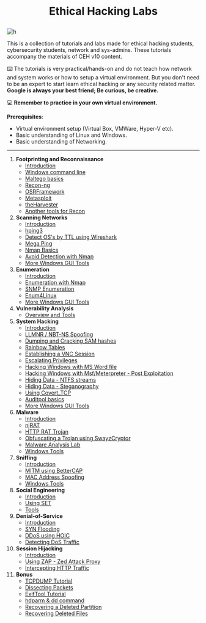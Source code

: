 # <p align="center">Ethical Hacking Labs</p>
![h](https://gist.githubusercontent.com/Samsar4/62886aac358c3d484a0ec17e8eb11266/raw/89f706846f97cd3e59880dbc03e4f1d5f8023783/header-ehl.jpg)

This is a collection of tutorials and labs made for  ethical hacking students, cybersecurity students, network and sys-admins. These tutorials accompany the materials of CEH v10 content.

⌨️ The tutorials is very practical/hands-on and do not teach how network and system works or how to setup a virtual environment. But you don't need to be an expert to start learn ethical hacking or any security related matter. **Google is always your best friend; Be curious, be creative.**

💻 **Remember to practice in your own virtual environment.**

**Prerequisites**:
* Virtual environment setup (Virtual Box, VMWare, Hyper-V etc).
* Basic understanding of Linux and Windows. 
* Basic understanding of Networking.

*** 

1. **Footprinting and Reconnaissance**
    * [Introduction](https://github.com/Samsar4/Ethical-Hacking-Labs/blob/master/1-Footprinting-and-Reconnaissance/0-What-is-Footprinting.md)
    * [Windows command line](https://github.com/Samsar4/Ethical-Hacking-Labs/blob/master/1-Footprinting-and-Reconnaissance/1-Windows-CommandLine.md)
    * [Maltego basics](https://github.com/Samsar4/Ethical-Hacking-Labs/blob/master/1-Footprinting-and-Reconnaissance/2-Maltego-Basics.md)
    * [Recon-ng](https://github.com/Samsar4/Ethical-Hacking-Labs/blob/master/1-Footprinting-and-Reconnaissance/3-Recon-ng.md)
    * [OSRFramework](https://github.com/Samsar4/Ethical-Hacking-Labs/blob/master/1-Footprinting-and-Reconnaissance/4-OSRFramework.md)
    * [Metasploit](https://github.com/Samsar4/Ethical-Hacking-Labs/blob/master/1-Footprinting-and-Reconnaissance/5-Metasploit-Basics.md)
    * [theHarvester](https://github.com/Samsar4/Ethical-Hacking-Labs/blob/master/1-Footprinting-and-Reconnaissance/6-theHarvester.md)
    * [Another tools for Recon](https://github.com/Samsar4/Ethical-Hacking-Labs/blob/master/1-Footprinting-and-Reconnaissance/7-Other-Tools.md)
2. **Scanning Networks**
    * [Introduction](https://github.com/Samsar4/Ethical-Hacking-Labs/blob/master/2-Scanning-Networks/0-Scanning-a-Target-Network.md)
    * [hping3](https://github.com/Samsar4/Ethical-Hacking-Labs/blob/master/2-Scanning-Networks/1-hping3.md)
    * [Detect OS's by TTL using Wireshark](https://github.com/Samsar4/Ethical-Hacking-Labs/blob/master/2-Scanning-Networks/2-TTL.md)
    * [Mega Ping](https://github.com/Samsar4/Ethical-Hacking-Labs/blob/master/2-Scanning-Networks/3-MegaPing.md)
    * [Nmap Basics](https://github.com/Samsar4/Ethical-Hacking-Labs/blob/master/2-Scanning-Networks/4-Nmap.md)
    * [Avoid Detection with Nmap](https://github.com/Samsar4/Ethical-Hacking-Labs/blob/master/2-Scanning-Networks/5-NmapDecoyIP.md)
    * [More Windows GUI Tools](https://github.com/Samsar4/Ethical-Hacking-Labs/blob/master/2-Scanning-Networks/6-WindowsTools.md)
3. **Enumeration**
    * [Introduction](https://github.com/Samsar4/Ethical-Hacking-Labs/blob/master/3-Enumeration/0-Introduction.md)
    * [Enumeration with Nmap](https://github.com/Samsar4/Ethical-Hacking-Labs/blob/master/3-Enumeration/1-Enumerating-with-Nmap.md)
    * [SNMP Enumeration](https://github.com/Samsar4/Ethical-Hacking-Labs/blob/master/3-Enumeration/2-SNMP-Enumeration.md)
    * [Enum4Linux](https://github.com/Samsar4/Ethical-Hacking-Labs/blob/master/3-Enumeration/3-Enum4linux-Win-and-Samba-Enumeration.md)
    * [More Windows GUI Tools](https://github.com/Samsar4/Ethical-Hacking-Labs/blob/master/3-Enumeration/4-Windows-EnumerationTools.md)
4. **Vulnerability Analysis**
    * [Overview and Tools](https://github.com/Samsar4/Ethical-Hacking-Labs/blob/master/4-Vulnerability-Analysis/Overview-and-Tools.md) 
5. **System Hacking**
    * [Introduction](https://github.com/Samsar4/Ethical-Hacking-Labs/blob/master/5-System-Hacking/0-Introduction.md)
    * [LLMNR / NBT-NS Spoofing](https://github.com/Samsar4/Ethical-Hacking-Labs/blob/master/5-System-Hacking/1-LLMNR-NBT-NS.md)
    * [Dumping and Cracking SAM hashes](https://github.com/Samsar4/Ethical-Hacking-Labs/blob/master/5-System-Hacking/2-SAM-Hashes.md)
    * [Rainbow Tables](https://github.com/Samsar4/Ethical-Hacking-Labs/blob/master/5-System-Hacking/3-Rainbow-tables.md)
    * [Establishing a VNC Session](https://github.com/Samsar4/Ethical-Hacking-Labs/blob/master/5-System-Hacking/4-VNC-Session.md)
    * [Escalating Privileges](https://github.com/Samsar4/Ethical-Hacking-Labs/blob/master/5-System-Hacking/5-Escalating-Privileges.md)
    * [Hacking Windows with MS Word file](https://github.com/Samsar4/Ethical-Hacking-Labs/blob/master/5-System-Hacking/6-Hacking-Windows-with-Doc-file.md)
    * [Hacking Windows with Msf/Meterpreter - Post Exploitation](https://github.com/Samsar4/Ethical-Hacking-Labs/blob/master/5-System-Hacking/7-Hacking-Windows-with-Metasploit-PostExploitation.md)
    * [Hiding Data - NTFS streams](https://github.com/Samsar4/Ethical-Hacking-Labs/blob/master/5-System-Hacking/8-NTFS-Streams.md)
    * [Hiding Data - Steganography](https://github.com/Samsar4/Ethical-Hacking-Labs/blob/master/5-System-Hacking/9-Steganography.md)
    * [Using Covert_TCP](https://github.com/Samsar4/Ethical-Hacking-Labs/blob/master/5-System-Hacking/10-Covert_TCP.md)
    * [Auditpol basics](https://github.com/Samsar4/Ethical-Hacking-Labs/blob/master/5-System-Hacking/11-Auditpol.md)
    * [More Windows GUI Tools](https://github.com/Samsar4/Ethical-Hacking-Labs/blob/master/5-System-Hacking/12-WindowsTools.md)
6. **Malware** 
    * [Introduction](https://github.com/Samsar4/Ethical-Hacking-Labs/blob/master/6-Malware/0-Introduction.md)
    * [njRAT](https://github.com/Samsar4/Ethical-Hacking-Labs/blob/master/6-Malware/1-Using-njRAT.md)
    * [HTTP RAT Trojan](https://github.com/Samsar4/Ethical-Hacking-Labs/blob/master/6-Malware/2-HTTP-Trojan.md)
    * [Obfuscating a Trojan using SwayzCryptor](https://github.com/Samsar4/Ethical-Hacking-Labs/blob/master/6-Malware/3-Obfuscating-Trojan-SwayzCryptor.md)
    * [Malware Analysis Lab](https://github.com/Samsar4/Ethical-Hacking-Labs/blob/master/6-Malware/4-Malware-Analysis-Lab.md)
    * [Windows Tools](https://github.com/Samsar4/Ethical-Hacking-Labs/blob/master/6-Malware/5-Windows-Tools.md)
7. **Sniffing**
    * [Introduction](https://github.com/Samsar4/Ethical-Hacking-Labs/blob/master/7-Sniffing/0-Introduction.md)
    * [MITM using BetterCAP](https://github.com/Samsar4/Ethical-Hacking-Labs/blob/master/7-Sniffing/1-MITM-with-Bettercap.md)
    * [MAC Address Spoofing](https://github.com/Samsar4/Ethical-Hacking-Labs/blob/master/7-Sniffing/2-Spoofing-MAC-address.md)
    * [Windows Tools](https://github.com/Samsar4/Ethical-Hacking-Labs/blob/master/7-Sniffing/x-Windows-Tools.md)
8. **Social Engineering**
    * [Introduction](https://github.com/Samsar4/Ethical-Hacking-Labs/blob/master/8-Social-Engineering/0-Introduction.md)
    * [Using SET](https://github.com/Samsar4/Ethical-Hacking-Labs/blob/master/8-Social-Engineering/1-Using-SET.md)
    * [Tools](https://github.com/Samsar4/Ethical-Hacking-Labs/blob/master/8-Social-Engineering/X-Tools.md)
9. **Denial-of-Service**
    * [Introduction](https://github.com/Samsar4/Ethical-Hacking-Labs/blob/master/9-Denial-of-Service/0-Introduction.md)
    * [SYN Flooding](https://github.com/Samsar4/Ethical-Hacking-Labs/blob/master/9-Denial-of-Service/1-SYN-Flooding.md)
    * [DDoS using HOIC](https://github.com/Samsar4/Ethical-Hacking-Labs/blob/master/9-Denial-of-Service/2-DDoS-using-HOIC.md)
    * [Detecting DoS Traffic](https://github.com/Samsar4/Ethical-Hacking-Labs/blob/master/9-Denial-of-Service/3-Detecting-DoS-Traffic.md)
10. **Session Hijacking**
    * [Introduction](https://github.com/Samsar4/Ethical-Hacking-Labs/blob/master/10-Session-Hijacking/0-Introduction.md)
    * [Using ZAP - Zed Attack Proxy](https://github.com/Samsar4/Ethical-Hacking-Labs/blob/master/10-Session-Hijacking/1-Using-ZAP.md)
    * [Intercepting HTTP Traffic](https://github.com/Samsar4/Ethical-Hacking-Labs/blob/master/10-Session-Hijacking/2-Intercepting-HTTP-Traffic.md)
11. **Bonus**
    * [TCPDUMP Tutorial](https://github.com/Samsar4/Ethical-Hacking-Labs/blob/master/11-Bonus/TCPDump-Tutorial.md)
    * [Dissecting Packets](https://github.com/Samsar4/Ethical-Hacking-Labs/blob/master/11-Bonus/Dissecting-packets.md)
    * [ExifTool Tutorial](https://github.com/Samsar4/Ethical-Hacking-Labs/blob/master/11-Bonus/ExifTool-Tutorial.md)
    * [hdparm & dd command](https://github.com/Samsar4/Ethical-Hacking-Labs/blob/master/11-Bonus/Using-hdparm-and-dd-command.md)
    * [Recovering a Deleted Partition](https://github.com/Samsar4/Ethical-Hacking-Labs/blob/master/11-Bonus/Recovering-Deleted-Partition.md)
    * [Recovering Deleted Files](https://github.com/Samsar4/Ethical-Hacking-Labs/blob/master/11-Bonus/Recovering-Deleted-Files.md)
    
